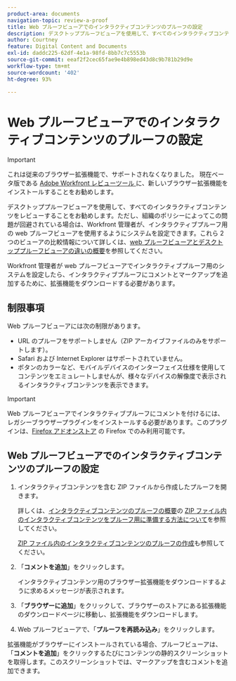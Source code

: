 ```yaml
---
product-area: documents
navigation-topic: review-a-proof
title: Web プルーフビューアでのインタラクティブコンテンツのプルーフの設定
description: デスクトッププルーフビューアを使用して、すべてのインタラクティブコンテンツをレビューすることをお勧めします。ただし、組織のポリシーによってこの問題が回避されている場合は、Workfront 管理者が、インタラクティブプルーフ用の web プルーフビューアを使用するようにシステムを設定できます。この 2 つのビューアの比較情報について詳しくは、web プルーフビューアとデスクトッププルーフビューアの違いの概要を参照してください。
author: Courtney
feature: Digital Content and Documents
exl-id: daddc225-62df-4e1a-98fd-8bb7c7c5553b
source-git-commit: eeaf2f2cec65fae9e4b898ed43d8c9b781b29d9e
workflow-type: tm+mt
source-wordcount: '402'
ht-degree: 93%

---
```


# Web プルーフビューアでのインタラクティブコンテンツのプルーフの設定

>[!IMPORTANT]
>
>これは従来のブラウザー拡張機能で、サポートされなくなりました。 現在ベータ版である [Adobe Workfront レビューツール ](/help/quicksilver/review-and-approve-work/proofing/reviewing-proofs-within-workfront/review-a-proof/review-proof-in-web-viewer-extension.md) に、新しいブラウザー拡張機能をインストールすることをお勧めします。


デスクトッププルーフビューアを使用して、すべてのインタラクティブコンテンツをレビューすることをお勧めします。ただし、組織のポリシーによってこの問題が回避されている場合は、Workfront 管理者が、インタラクティブプルーフ用の web プルーフビューアを使用するようにシステムを設定できます。これら 2 つのビューアの比較情報について詳しくは、[web プルーフビューアとデスクトッププルーフビューアの違いの概要](../../../../review-and-approve-work/proofing/proofing-overview/understand-differences-between-web-viewer.md)を参照してください。

Workfront 管理者が web プルーフビューアでインタラクティブプルーフ用のシステムを設定したら、インタラクティブプルーフにコメントとマークアップを追加するために、拡張機能をダウンロードする必要があります。

## 制限事項

Web プルーフビューアには次の制限があります。

* URL のプルーフをサポートしません（ZIP アーカイブファイルのみをサポートします）。
* Safari および Internet Explorer はサポートされていません。
* ボタンのカラーなど、モバイルデバイスのインターフェイス仕様を使用してコンテンツをエミュレートしませんが、様々なデバイスの解像度で表示されるインタラクティブコンテンツを表示できます。

>[!IMPORTANT]
>
>Web プルーフビューアでインタラクティブプルーフにコメントを付けるには、レガシーブラウザープラグインをインストールする必要があります。このプラグインは、[Firefox アドオンストア](https://addons.mozilla.org/ja-JP/firefox/addon/proofhq-rich-media-review/) の Firefox でのみ利用可能です。

## Web プルーフビューアでのインタラクティブコンテンツのプルーフの設定

1. インタラクティブコンテンツを含む ZIP ファイルから作成したプルーフを開きます。

   詳しくは、[インタラクティブコンテンツのプルーフの概要](../../../../review-and-approve-work/proofing/proofing-overview/interactive-content-proofs.md)の [ZIP ファイル内のインタラクティブコンテンツをプルーフ用に準備する方法について](../../../../review-and-approve-work/proofing/proofing-overview/interactive-content-proofs.md#howtoprepareaninteractiveziparchive)を参照してください。

   [ZIP ファイル内のインタラクティブコンテンツのプルーフの作成](../../../../review-and-approve-work/proofing/creating-proofs-within-workfront/generate-proof-interactive-content.md)も参照してください。

1. 「**コメントを追加**」をクリックします。

   インタラクティブコンテンツ用のブラウザー拡張機能をダウンロードするように求めるメッセージが表示されます。

1. 「**ブラウザーに追加**」をクリックして、ブラウザーのストアにある拡張機能のダウンロードページに移動し、拡張機能をダウンロードします。
1. Web プルーフビューアで、「**プルーフを再読み込み**」をクリックします。

拡張機能がブラウザーにインストールされている場合、プルーフビューアは、「**コメントを追加**」をクリックするたびにコンテンツの静的スクリーンショットを取得します。このスクリーンショットでは、マークアップを含むコメントを追加できます。